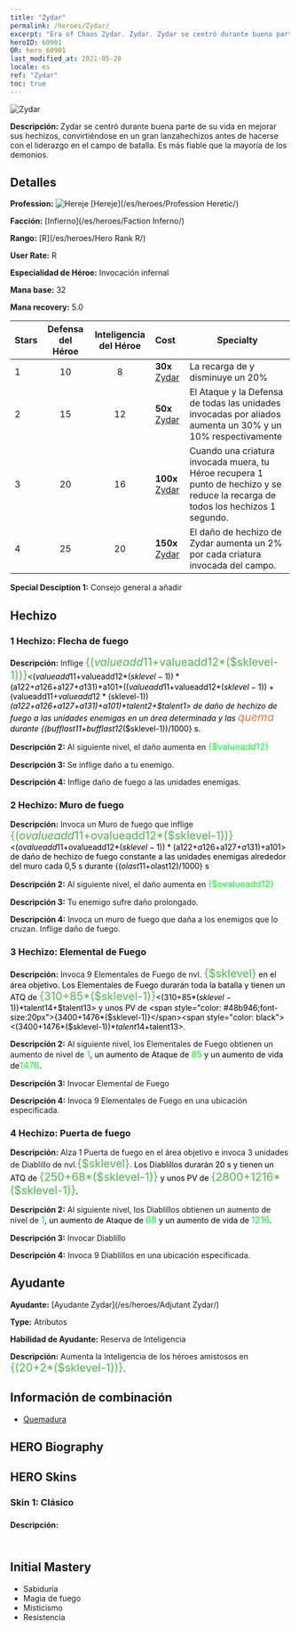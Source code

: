 ```yaml
---
title: "Zydar"
permalink: /heroes/Zydar/
excerpt: "Era of Chaos Zydar. Zydar. Zydar se centró durante buena parte de su vida en mejorar sus hechizos, convirtiéndose en un gran lanzahechizos antes de hacerse con el liderazgo en el campo de batalla. Es más fiable que la mayoría de los demonios."
heroID: 60901
QR: hero_60901
last_modified_at: 2021-05-28
locale: es
ref: "Zydar"
toc: true
---
```

  ![Zydar](/images/h/h_Zydar.jpg)

 **Descripción:** Zydar se centró durante buena parte de su vida en mejorar sus hechizos, convirtiéndose en un gran lanzahechizos antes de hacerse con el liderazgo en el campo de batalla. Es más fiable que la mayoría de los demonios.
## Detalles
 **Profession:** ![Hereje](/images/h/h_prof_10.png)  [Hereje](/es/heroes/Profession Heretic/)

 **Facción:** [Infierno](/es/heroes/Faction Inferno/)

 **Rango:** [R](/es/heroes/Hero Rank R/)

 **User Rate:** R

 **Especialidad de Héroe:** Invocación infernal

 **Mana base:** 32

 **Mana recovery:** 5.0


  | Stars | Defensa del Héroe | Inteligencia del Héroe | Cost |     Specialty     |
  |---------|:---------------:|:---------------:|:--|--------------------|
  |    1    | 10 | 8 | **30x** [Zydar](/ItemsES/her_385/) | La recarga de <Invocar Elemental de Fuego> y <Puerta de fuego> disminuye un 20% |
  |    2    | 15 | 12 | **50x** [Zydar](/ItemsES/her_385/) | El Ataque y la Defensa de todas las unidades invocadas por aliados aumenta un 30% y un 10% respectivamente |
  |    3    | 20 | 16 | **100x** [Zydar](/ItemsES/her_385/) | Cuando una criatura invocada muera, tu Héroe recupera 1 punto de hechizo y se reduce la recarga de todos los hechizos 1 segundo. |
  |    4    | 25 | 20 | **150x** [Zydar](/ItemsES/her_385/) | El daño de hechizo de Zydar aumenta un 2% por cada criatura invocada del campo. |

 **Special Desciption 1:** Consejo general a añadir

## Hechizo
### 1 Hechizo: Flecha de fuego
 **Descripción:** Inflige <span style="color: #48b946;font-size:20px">{($valueadd11+$valueadd12*($sklevel-1))}</span><span style="color: black"><($valueadd11+$valueadd12*($sklevel-1))*($a122+$a126+$a127+$a131)+$a101+(($valueadd11+$valueadd12*($sklevel-1))+($valueadd11+$valueadd12*($sklevel-1))*($a122+$a126+$a127+$a131)+$a101)*$talent2+$talent1> de daño de hechizo de fuego a las unidades enemigas en un área determinada y las <span style="color: #e07c44;font-size:20px">quema</span><span style="color: black"> durante {($bufflast11+$bufflast12*($sklevel-1))/1000} s.

 **Descripción 2:** Al siguiente nivel, el daño aumenta en <span style="color: #00ff22;font-size:16px">{$valueadd12}</span><span style="color: black">

 **Descripción 3:** Se inflige daño a tu enemigo.

 **Descripción 4:** Inflige daño de fuego a las unidades enemigas.

### 2 Hechizo: Muro de fuego
 **Descripción:** Invoca un Muro de fuego que inflige <span style="color: #48b946;font-size:20px">{($ovalueadd11+$ovalueadd12*($sklevel-1))}</span><span style="color: black"><($ovalueadd11+$ovalueadd12*($sklevel-1))*($a122+$a126+$a127+$a131)+$a101> de daño de hechizo de fuego constante a las unidades enemigas alrededor del muro cada 0,5 s durante {($olast11+$olast12)/1000} s

 **Descripción 2:** Al siguiente nivel, el daño aumenta en <span style="color: #00ff22;font-size:16px">{$ovalueadd12}</span><span style="color: black">

 **Descripción 3:** Tu enemigo sufre daño prolongado.

 **Descripción 4:** Invoca un muro de fuego que daña a los enemigos que lo cruzan. Inflige daño de fuego.

### 3 Hechizo: Elemental de Fuego
 **Descripción:** Invoca 9 Elementales de Fuego de nvl. <span style="color: #48b946;font-size:20px">{$sklevel}</span><span style="color: black"> en el área objetivo. Los Elementales de Fuego durarán toda la batalla y tienen un ATQ de <span style="color: #48b946;font-size:20px">{310+85*($sklevel-1)}</span><span style="color: black"><(310+85*($sklevel-1))*$talent14+$talent13> y unos PV de <span style="color: #48b946;font-size:20px">{3400+1476*($sklevel-1)}</span><span style="color: black"><(3400+1476*($sklevel-1))*$talent14+$talent13>.

 **Descripción 2:** Al siguiente nivel, los Elementales de Fuego obtienen un aumento de nivel de <span style="color: #00ff22;font-size:16px">1</span><span style="color: black">, un aumento de Ataque de <span style="color: #00ff22;font-size:16px">85</span><span style="color: black"> y un aumento de vida de<span style="color: #00ff22;font-size:16px">1476</span><span style="color: black">.

 **Descripción 3:** Invocar Elemental de Fuego

 **Descripción 4:** Invoca 9 Elementales de Fuego en una ubicación especificada.

### 4 Hechizo: Puerta de fuego
 **Descripción:** Alza 1 Puerta de fuego en el área objetivo e invoca 3 unidades de Diablillo de nvl.<span style="color: #48b946;font-size:20px">{$sklevel}</span><span style="color: black">. Los Diablillos durarán 20 s y tienen un ATQ de <span style="color: #48b946;font-size:20px">{250+68*($sklevel-1)}</span><span style="color: black"> y unos PV de <span style="color: #48b946;font-size:20px">{2800+1216*($sklevel-1)}</span><span style="color: black">.

 **Descripción 2:** Al siguiente nivel, los Diablillos obtienen un aumento de nivel de <span style="color: #00ff22;font-size:16px">1</span><span style="color: black">, un aumento de Ataque de <span style="color: #00ff22;font-size:16px">68</span><span style="color: black"> y un aumento de vida de <span style="color: #00ff22;font-size:16px">1216</span><span style="color: black">.

 **Descripción 3:** Invocar Diablillo

 **Descripción 4:** Invoca 9 Diablillos en una ubicación especificada.


## Ayudante

 **Ayudante:**  [Ayudante Zydar](/es/heroes/Adjutant Zydar/) 

 **Type:**  Atributos 

 **Habilidad de Ayudante:**  Reserva de Inteligencia 

 **Descripción:** Aumenta la Inteligencia de los héroes amistosos en <span style="color: #48b946;font-size:20px">{(20+2*($sklevel-1))}</span><span style="color: black">.

## Información de combinación

* [Quemadura](/es/combination/Quemadura/) 

## HERO Biography

## HERO Skins
### Skin 1: **Clásico**

 **Descripción:** <span style="color: #ffffff;font-size:20px">¡El Infierno está vacío y todos los Diablos están aquí! </span>



## Initial Mastery
   - Sabiduría
   - Magia de fuego
   - Misticismo
   - Resistencia
